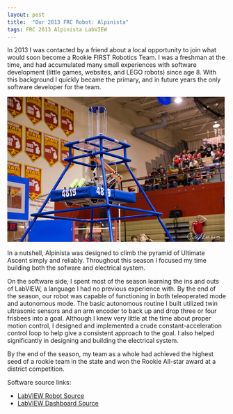 ```yaml
---
layout: post
title:  "Our 2013 FRC Robot: Alpinista"
tags: FRC 2013 Alpinista LabVIEW
---
```


In 2013 I was contacted by a friend about a local opportunity to join what would soon become a Rookie FIRST Robotics Team. I was a freshman at the time, and had accumulated many small experiences with software development (little games, websites, and LEGO robots) since age 8. With this background I quickly became the primary, and in future years the only software developer for the team.

![Alpinista at the Troy district competition](/assets/alpinista-troy.jpg)

In a nutshell, Alpinista was designed to climb the pyramid of Ultimate Ascent simply and reliably. Throughout this season I focused my time building both the sofware and electrical system.

On the software side, I spent most of the season learning the ins and outs of LabVIEW, a language I had no previous experience with. By the end of the season, our robot was capable of functioning in both teleoperated mode and autonomous mode. 
The basic autonomous routine I built utilized twin ultrasonic sensors and an arm encoder to back up and drop three or four frisbees into a goal. Although I knew very little at the time about proper motion control, I designed and implemented a crude constant-acceleration control loop to help give a consistent approach to the goal.
I also helped significantly in designing and building the electrical system.

By the end of the season, my team as a whole had achieved the highest seed of a rookie team in the state and won the Rookie All-star award at a district competition.

Software source links:

 - [LabVIEW Robot Source](https://github.com/Team4819/FRC-2013-LabView-Robot-Project)
 - [LabVIEW Dashboard Source](https://github.com/Team4819/FRC-2013-LabView-Dashboard-Project)

